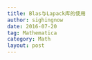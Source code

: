 ```yaml
---
title: Blas与Lapack库的使用
author: sighingnow
date: 2016-07-20
tag: Mathematica
category: Math
layout: post
---
```


